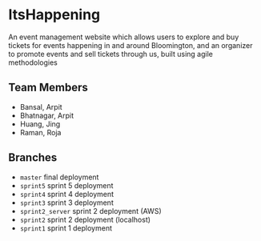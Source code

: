 # ItsHappening
An event management website which allows users to explore and buy tickets for events happening in and around Bloomington, and an organizer to promote events and sell tickets through us, built using agile methodologies

## Team Members

* Bansal, Arpit
* Bhatnagar, Arpit
* Huang, Jing
* Raman, Roja

## Branches

* `master` final deployment
* `sprint5` sprint 5 deployment
* `sprint4` sprint 4 deployment
* `sprint3` sprint 3 deployment
* `sprint2_server` sprint 2 deployment (AWS)
* `sprint2` sprint 2 deployment (localhost)
* `sprint1` sprint 1 deployment
